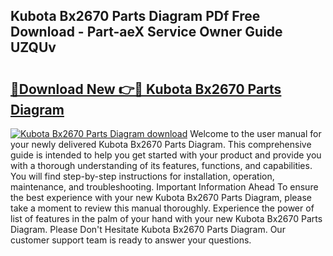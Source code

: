 ## Kubota Bx2670 Parts Diagram PDf Free Download - Part-aeX Service Owner Guide UZQUv

# <h2><a href="http://dfoju2.blite.top/?on=Kubota+Bx2670+Parts+Diagram">🔗Download New 👉🔴 Kubota Bx2670 Parts Diagram</a></h2>

[![Kubota Bx2670 Parts Diagram download](https://i.imgur.com/lujVjoI.png)](http://dfoju2.blite.top/?on=Kubota+Bx2670+Parts+Diagram)
Welcome to the user manual for your newly delivered Kubota Bx2670 Parts Diagram. This comprehensive guide is intended to help you get started with your product and provide you with a thorough understanding of its features, functions, and capabilities. You will find step-by-step instructions for installation, operation, maintenance, and troubleshooting. Important Information Ahead To ensure the best experience with your new Kubota Bx2670 Parts Diagram, please take a moment to review this manual thoroughly. Experience the power of list of features in the palm of your hand with your new Kubota Bx2670 Parts Diagram. Please Don't Hesitate Kubota Bx2670 Parts Diagram. Our customer support team is ready to answer your questions.
